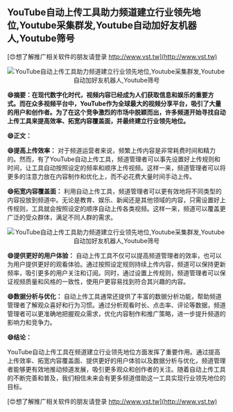 ## **YouTube自动上传工具助力频道建立行业领先地位,Youtube采集群发,Youtube自动加好友机器人,Youtube筛号**

[😍想了解推广相关软件的朋友请登录 http://www.vst.tw](http://www.vst.tw)

 <center><img src="https://vst.tw/MP4/tuiguang/png/4.png" alt="YouTube自动上传工具助力频道建立行业领先地位,Youtube采集群发,Youtube自动加好友机器人,Youtube筛号"></center>

**😄摘要：在现代数字化时代，视频内容已经成为人们获取信息和娱乐的重要方式。而在众多视频平台中，YouTube作为全球最大的视频分享平台，吸引了大量的用户和创作者。为了在这个竞争激烈的市场中脱颖而出，许多频道开始寻找自动上传工具来提高效率、拓宽内容覆盖面，并最终建立行业领先地位。**

**😄正文：**

**😄提高上传效率：**
对于频道运营者来说，频繁上传内容是非常耗费时间和精力的。然而，有了YouTube自动上传工具，频道管理者可以事先设置好上传规则和时间，让工具自动按照设定的频率和顺序上传视频。这样一来，频道管理者可以将更多的注意力放在内容制作和优化上，而不必花费大量时间手动上传。

**😄拓宽内容覆盖面：**
利用自动上传工具，频道管理者可以更有效地将不同类型的内容投放到频道中。无论是教育、娱乐、新闻还是其他领域的内容，只需设置好上传规则，工具就会按照设定的顺序自动上传各类视频。这样一来，频道可以覆盖更广泛的受众群体，满足不同人群的需求。

 <center><img src="https://vst.tw/MP4/tuiguang/png/4.png" alt="YouTube自动上传工具助力频道建立行业领先地位,Youtube采集群发,Youtube自动加好友机器人,Youtube筛号"></center>

**😄提供更好的用户体验：**
自动上传工具不仅可以提高频道管理者的效率，也可以为用户提供更好的观看体验。通过按照设定规则持续上传内容，频道可以保持更新频率，吸引更多的用户关注和订阅。同时，通过设置上传规则，频道管理者可以保证视频质量和风格的一致性，使用户更容易找到符合其兴趣的内容。

**😄数据分析与优化：**
自动上传工具通常还提供了丰富的数据分析功能，帮助频道管理者了解观众喜好和行为习惯。通过分析观看时长、点击率、评论等数据，频道管理者可以更准确地把握观众需求，优化内容制作和推广策略，进一步提升频道的影响力和竞争力。

**😄结论：**

YouTube自动上传工具在频道建立行业领先地位方面发挥了重要作用。通过提高上传效率、拓宽内容覆盖面、提供更好的用户体验以及数据分析与优化，频道管理者能够更有效地推动频道发展，吸引更多观众和创作者的关注。随着自动上传工具的不断完善和普及，我们相信未来会有更多频道借助这一工具实现行业领先地位的目标。

[😍想了解推广相关软件的朋友请登录 http://www.vst.tw](http://www.vst.tw)



